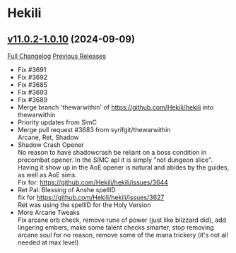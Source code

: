 # Hekili

## [v11.0.2-1.0.10](https://github.com/Hekili/hekili/tree/v11.0.2-1.0.10) (2024-09-09)
[Full Changelog](https://github.com/Hekili/hekili/compare/v11.0.2-1.0.9...v11.0.2-1.0.10) [Previous Releases](https://github.com/Hekili/hekili/releases)

- Fix #3691  
- Fix #3692  
- Fix #3685  
- Fix #3693  
- Fix #3689  
- Merge branch 'thewarwithin' of https://github.com/Hekili/hekili into thewarwithin  
- Priority updates from SimC  
- Merge pull request #3683 from syrifgit/thewarwithin  
    Arcane, Ret, Shadow  
- Shadow Crash Opener  
    No reason to have shadowcrash be reliant on a boss condition in precombat opener. In the SIMC apl it is simply "not dungeon slice". Having it show up in the AoE opener is natural and abides by the guides, as well as AoE sims.  
    Fix for: https://github.com/Hekili/hekili/issues/3644  
- Ret Pal: Blessing of Anshe spellID  
    fix for https://github.com/Hekili/hekili/issues/3627  
    Ret was using the spellID for the Holy Version  
- More Arcane Tweaks  
    Fix arcane orb check, remove rune of power (just like blizzard did), add lingering embers, make some talent checks smarter, stop removing arcane soul for no reason, remove some of the mana trickery (it's not all needed at max level)  
